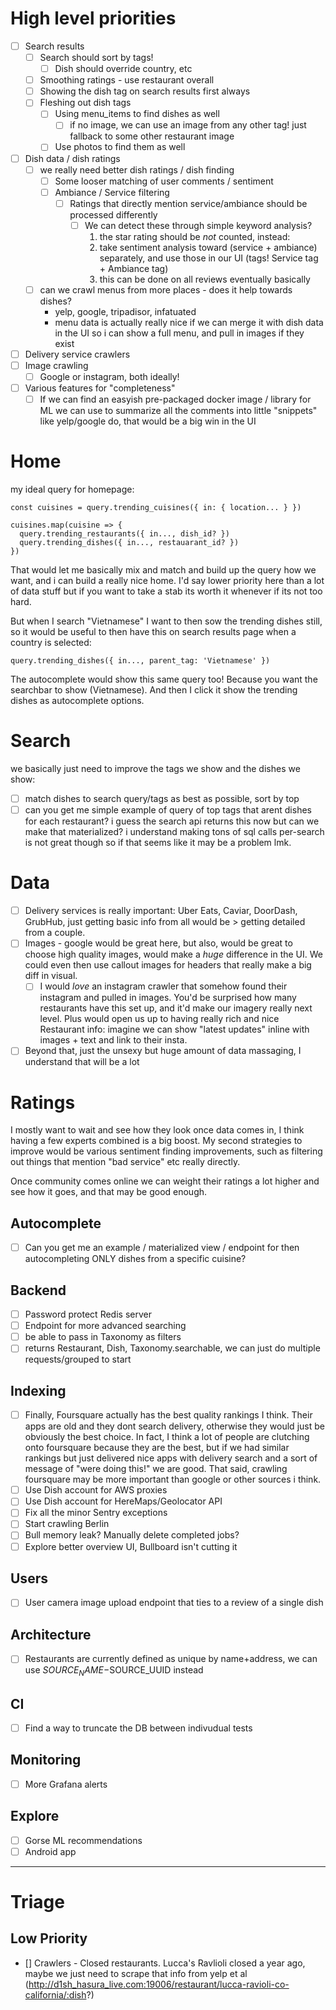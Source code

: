 # High level priorities

- [ ] Search results
  - [ ] Search should sort by tags!
    - [ ] Dish should override country, etc
  - [ ] Smoothing ratings - use restaurant overall
  - [ ] Showing the dish tag on search results first always
  - [ ] Fleshing out dish tags
    - [ ] Using menu_items to find dishes as well
      - [ ] if no image, we can use an image from any other tag! just fallback to some other restaurant image
    - [ ] Use photos to find them as well

- [ ] Dish data / dish ratings
  - [ ] we really need better dish ratings / dish finding
    - [ ] Some looser matching of user comments / sentiment
    - [ ] Ambiance / Service filtering
      - [ ] Ratings that directly mention service/ambiance should be processed differently
        - [ ] We can detect these through simple keyword analysis?
          1. the star rating should be *not* counted, instead:
          2. take sentiment analysis toward (service + ambiance) separately, and use those in our UI (tags! Service tag + Ambiance tag)
          3. this can be done on all reviews eventually basically
  - [ ] can we crawl menus from more places - does it help towards dishes?
    - yelp, google, tripadisor, infatuated
    - menu data is actually really nice if we can merge it with dish data in the UI so i can show a full menu, and pull in images if they exist
- [ ] Delivery service crawlers
- [ ] Image crawling
  - [ ] Google or instagram, both ideally!
- [ ] Various features for "completeness"
  - [ ] If we can find an easyish pre-packaged docker image / library for ML we can use to summarize all the comments into little "snippets" like yelp/google do, that would be a big win in the UI

# Home

my ideal query for homepage:

```
const cuisines = query.trending_cuisines({ in: { location... } })

cuisines.map(cuisine => {
  query.trending_restaurants({ in..., dish_id? })
  query.trending_dishes({ in..., restauarant_id? })
})
```

That would let me basically mix and match and build up the query how we want, and i can build a really nice home. I'd say lower priority here than a lot of data stuff but if you want to take a stab its worth it whenever if its not too hard.

But when I search "Vietnamese" I want to then sow the trending dishes still, so it would be useful to then have this on search results page when a country is selected:

```
query.trending_dishes({ in..., parent_tag: 'Vietnamese' })
```

The autocomplete would show this same query too! Because you want the searchbar to show (Vietnamese). And then I click it show the trending dishes as autocomplete options.

# Search

we basically just need to improve the tags we show and the dishes we show:

- [ ] match dishes to search query/tags as best as possible, sort by top
- [ ] can you get me simple example of query of top tags that arent dishes for each restaurant? i guess the search api returns this now but can we make that materialized? i understand making tons of sql calls per-search is not great though so if that seems like it may be a problem lmk.

# Data

- [ ] Delivery services is really important: Uber Eats, Caviar, DoorDash, GrubHub, just getting basic info from all would be > getting detailed from a couple.
- [ ] Images - google would be great here, but also, would be great to choose high quality images, would make a _huge_ difference in the UI. We could even then use callout images for headers that really make a big diff in visual.
  - [ ] I would _love_ an instagram crawler that somehow found their instagram and pulled in images. You'd be surprised how many restaurants have this set up, and it'd make our imagery really next level. Plus would open us up to having really rich and nice Restaurant info: imagine we can show "latest updates" inline with images + text and link to their insta.
- [ ] Beyond that, just the unsexy but huge amount of data massaging, I understand that will be a lot

# Ratings

I mostly want to wait and see how they look once data comes in, I think having a few experts combined is a big boost. My second strategies to improve would be various sentiment finding improvements, such as filtering out things that mention "bad service" etc really directly.

Once community comes online we can weight their ratings a lot higher and see how it goes, and that may be good enough.

## Autocomplete

- [ ] Can you get me an example / materialized view / endpoint for then autocompleting ONLY dishes from a specific cuisine?

## Backend

- [ ] Password protect Redis server
- [ ] Endpoint for more advanced searching
- [ ] be able to pass in Taxonomy as filters
- [ ] returns Restaurant, Dish, Taxonomy.searchable, we can just do multiple requests/grouped to start

## Indexing

- [ ] Finally, Foursquare actually has the best quality rankings I think. Their apps are old and they dont search delivery, otherwise they would just be obviously the best choice. In fact, I think a lot of people are clutching onto foursquare because they are the best, but if we had similar rankings but just delivered nice apps with delivery search and a sort of message of "were doing this!" we are good. That said, crawling foursquare may be more important than google or other sources i think.
- [ ] Use Dish account for AWS proxies
- [ ] Use Dish account for HereMaps/Geolocator API
- [ ] Fix all the minor Sentry exceptions
- [ ] Start crawling Berlin
- [ ] Bull memory leak? Manually delete completed jobs?
- [ ] Explore better overview UI, Bullboard isn't cutting it

## Users

- [ ] User camera image upload endpoint that ties to a review of a single dish

## Architecture

- [ ] Restaurants are currently defined as unique by name+address, we can use $SOURCE_NAME-$SOURCE_UUID instead

## CI

- [ ] Find a way to truncate the DB between indivudual tests

## Monitoring

- [ ] More Grafana alerts

## Explore

- [ ] Gorse ML recommendations
- [ ] Android app

---

# Triage

## Low Priority

- [] Crawlers - Closed restaurants. Lucca's Ravlioli closed a year ago, maybe we just need to scrape that info from yelp et al (http://d1sh_hasura_live.com:19006/restaurant/lucca-ravioli-co-california/:dish?)
